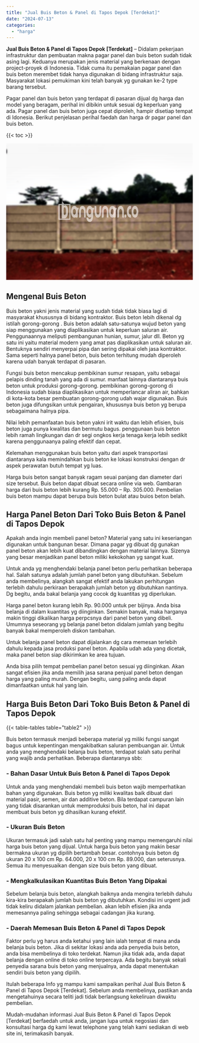 ```yaml
---
title: "Jual Buis Beton & Panel di Tapos Depok [Terdekat]"
date: "2024-07-13"
categories: 
  - "harga"
---
```


**Jual Buis Beton & Panel di Tapos Depok \[Terdekat\]** – Didalam pekerjaan infrastruktur dan pembuatan makna pagar panel dan buis beton sudah tidak asing lagi. Keduanya merupakan jenis material yang berkenaan dengan project-proyek di Indonesia. Tidak cuma itu pemakaian pagar panel dan buis beton merembet tidak hanya digunakan di bidang infrastruktur saja. Masyarakat lokasi pemukiman kini telah banyak yg gunakan ke-2 type barang tersebut.

Pagar panel dan buis beton yang terdapat di pasaran dijual dg harga dan model yang beragam, perihal ini dibikin untuk sesuai dg keperluan yang ada. Pagar panel dan buis beton juga cepat diproleh, hampir disetiap tempat di Idonesia. Berikut penjelasan perihal faedah dan harga dr pagar panel dan buis beton.

{{< toc >}}

![Jual Buis Beton & Panel di Tapos Depok [Terdekat]](/images/jual-panel-buis-beton-murah-50.png)

## Mengenal Buis Beton

Buis beton yakni jenis material yang sudah tidak tidak biasa lagi di masyarakat khususnya di bidang kontraktor. Buis beton lebih dikenal dg istilah gorong-gorong . Buis beton adalah satu-satunya wujud beton yang siap menggunakan yang diaplikasikan untuk keperluan saluran air. Penggunaannya meliputi pembangunan hunian, sumur, jalur dll. Beton yg satu ini yaitu material modern yang amat pas diaplikasikan untuk saluran air. Bentuknya sendiri menyerpai pipa dan sering dipakai oleh jasa kontraktor. Sama seperti halnya panel beton, buis beton terhitung mudah diperoleh karena udah banyak terdapat di pasaran.

Fungsi buis beton mencakup pembikinan sumur resapan, yaitu sebagai pelapis dinding tanah yang ada di sumur. manfaat lainnya diantaranya buis beton untuk produksi gorong-gorong. pembikinan gorong-gorong di Indonesia sudah biasa diaplikasikan untuk memperlancar aliran air, bahkan di kota-kota besar pembuatan gorong-gorong udah wajar digunakan. Buis beton juga difungsikan untuk pengairan, khususnya buis beton yg berupa sebagaimana halnya pipa.

Nilai lebih pemanfaatan buis beton yakni irit waktu dan lebih efisien, buis beton juga punya kwalitas dan bermutu bagus. penggunaan buis beton lebih ramah lingkungan dan dr segi ongkos kerja tenaga kerja lebih sedikit karena penggunaanya paling efektif dan cepat.

Kelemahan menggunakan buis beton yaitu dari aspek transportasi diantaranya kala memindahkan buis beton ke lokasi konstruksi dengan dr aspek perawatan butuh tempat yg luas.

Harga buis beton sangat banyak ragam seuai panjang dan diameter dari size tersebut. Buis beton dapat dibuat secara online via web. Gambaran harga dari buis beton lebih kurang Rp. 55.000 – Rp. 305.000. Pembelian buis beton mampu dapat berupa buis beton bulat atau buios beton belah.

## Harga Panel Beton Dari Toko Buis Beton & Panel di Tapos Depok

Apakah anda ingin membeli panel beton? Material yang satu ini keseriangan digunakan untuk bangunan besar. Dimana pagar yg dibuat dg gunakan panel beton akan lebih kuat dibandingkan dengan material lainnya. Sizenya yang besar menjadikan panel beton miliki kekokohan yg sangat kuat.

Untuk anda yg menghendaki belanja panel beton perlu perhatikan beberapa hal. Salah satunya adalah jumlah panel beton yang dibutuhkan. Sebelum anda membelinya, alangkah sangat efektif anda lakukan perhitungan terlebih dahulu perkiraan berapakah jumlah beton yg dibutuhkan nantinya. Dg begitu, anda bakal belanja yang cocok dg kuantitas yg diperlukan.

Harga panel beton kurang lebih Rp. 90.000 untuk per bijinya. Anda bisa belanja di dalam kuantitas yg diinginkan. Semakin banyak, maka harganya makin tinggi dikalikan harga perpcsnya dari panel beton yang dibeli. Umumnya seseorang yg belanja panel beton didalam jumlah yang begitu banyak bakal memperoleh diskon tambahan.

Untuk belanja panel beton dapat dijalankan dg cara memesan terlebih dahulu kepada jasa produksi panel beton. Apabila udah ada yang dicetak, maka panel beton siap dikirimkan ke area tujuan.

Anda bisa pilih tempat pembelian panel beton sesuai yg diinginkan. Akan sangat efisien jika anda memilih jasa sarana penjual panel beton dengan harga yang paling murah. Dengan begitu, uang paling anda dapat dimanfaatkan untuk hal yang lain.

## Harga Buis Beton Dari Toko Buis Beton & Panel di Tapos Depok

{{< table-tables table="table2" >}}

Buis beton termasuk menjadi beberapa material yg miliki fungsi sangat bagus untuk kepentingan mengakibatkan saluran pembuangan air. Untuk anda yang menghendaki belanja buis beton, terdapat salah satu perihal yang wajib anda perhatikan. Beberapa diantaranya sbb:

### \- Bahan Dasar Untuk Buis Beton & Panel di Tapos Depok

Untuk anda yang menghendaki membeli buis beton wajib memperhatikan bahan yang digunakan. Buis beton yg miliki kwalitas baik dibuat dari material pasir, semen, air dan additive beton. Bila terdapat campuran lain yang tidak disarankan untuk memproduksi buis beton, hal ini dapat membuat buis beton yg dihasilkan kurang efektif.

### \- Ukuran Buis Beton

Ukuran termasuk jadi salah satu hal penting yang mampu memengaruhi nilai harga buis beton yang dijual. Untuk harga buis beton yang makin besar bermakna ukuran yg dipilih bertambah besar. contohnya buis beton dg ukuran 20 x 100 cm Rp. 64.000, 20 x 100 cm Rp. 89.000, dan seterusnya. Semua itu menyesuaikan dengan size buis beton yang dibuat.

### \- Mengkalkulasikan Kuantitas Buis Beton Yang Dipakai

Sebelum belanja buis beton, alangkah baiknya anda mengira terlebih dahulu kira-kira berapakah jumlah buis beton yg dibutuhkan. Kondisi ini urgent jadi tidak keliru didalam jalankan pembelian. akan lebih efisien jika anda memesannya paling sehingga sebagai cadangan jika kurang.

### \- Daerah Memesan Buis Beton & Panel di Tapos Depok

Faktor perlu yg harus anda ketahui yang lain ialah tempat di mana anda belanja buis beton. Jika di sekitar lokasi anda ada penyedia buis beton, anda bisa membelinya di toko terdekat. Namun jika tidak ada, anda dapat belanja dengan online di toko online terpercaya. Ada begitu banyak sekali penyedia sarana buis beton yang menjualnya, anda dapat menentukan sendiri buis beton yang dipilih.

Itulah beberapa Info yg mampu kami sampaikan perihal Jual Buis Beton & Panel di Tapos Depok \[Terdekat\]. Sebelum anda membelinya, pastikan anda mengetahuinya secara teliti jadi tidak berlangsung kekeliruan diwaktu pembelian.

Mudah-mudahan informasi Jual Buis Beton & Panel di Tapos Depok \[Terdekat\] berfaedah untuk anda, jangan lupa untuk negosiasi dan konsultasi harga dg kami lewat telephone yang telah kami sediakan di web site ini, terimakasih banyak.
